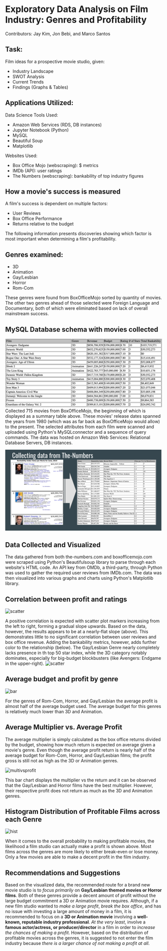 # Exploratory Data Analysis on Film Industry: Genres and Profitability
Contributors: Jay Kim, Jon Bebi, and Marco Santos

## Task:
Film ideas for a prospective movie studio, given:
* Industry Landscape
* SWOT Analysis
* Current Trends
* Findings (Graphs & Tables)

## Applications Utilized:
Data Science Tools Used:
* Amazon Web Services (RDS, DB instances)
* Jupyter Notebook (Python)
* MySQL
* Beautiful Soup
* Matplotlib

Websites Used:
* Box Office Mojo (webscraping): $ metrics
* IMDb (API): user ratings
* The Numbers (webscraping): bankability of top industry figures

## How a movie's success is measured
A film's success is dependent on multiple factors:
* User Reviews
* Box Office Performance
* Returns relative to the budget
 
The following information presents discoveries showing which factor is most important when determining a film's profitability.
## Genres examined:
* 3D
* Animation
* Gay/Lesbian
* Horror
* Rom-Com

These genres were found from BoxOfficeMojo sorted by quantity of movies.  The other two genres ahead of those selected were Foreign Language and Documentary, both of which were eliminated based on lack of overall mainstream success.

## MySQL Database schema with movies collected
![mainsqltable](Images/MainDB_Table_Head.png "Main SQL Table")
Collected 715 movies from BoxOfficeMojo, the beginning of which is displayed as a summary table above.  These movies' release dates spanned the years from 1980 (which was as far back as BoxOfficeMojo would allow) to the present.  The selected attributes from each film were scanned and uploaded using Python's MySQLconnector and a sequence of query commands.  The data was hosted on Amazon Web Services: Relational Database Servers, DB instances.

![the-numbers-webscraping-slide](Images/The-Numbers-Webscrape.png "Webscraping Example From Presentation")


## Data Collected and Visualized
The data gathered from both the-numbers.com and boxofficemojo.com were scraped using Python's Beautifulsoup library to parse through each website's HTML code.  An API key from OMDb, a third-party, through Python was used to gather the required user reviews from IMDb.com. The data was then visualized into various graphs and charts using Python's Matplotlib library.

## Correlation between profit and ratings
![scatter](Images/profit_ratings_relation.png "Profit And Ratings Scatter Plot")

A positive correlation is expected with scatter plot markers increasing from the left to right, forming a gradual slope upwards. Based on the data, however, the results appears to be at a nearly-flat slope (above).  This demonstrates little to no significant correlation between user reviews and box office revenue.
Adding the bankability metrics, however, adds further color to the relationship (below).  The Gay/Lesbian Genre nearly completely lacks presence in th top 50 star index, while the 3D category notably dominates, especially for big-budget blockbusters (like Avengers: Endgame in the upper-right).
![scatter](Images/ScatterPlot-Cross-Relationships.png "Scatter Plot With Bankability Marker Sizes")

## Average budget and profit by genre
![bar](Images/budget_profit_by_genre.png "Average Budget And Profit Bars")

For the genres of Rom-Com, Horror, and Gay/Lesbian the average profit is almost half of the average budget used. The average budget for this genres is relatively much lower than 3D and Animation.

## Average Multiplier vs. Average Profit

The average multiplier is simply calculated as the box office returns divided by the budget, showing how much return is expected on average given a movie's genre.  Even though the average profit return is nearly half of the average budget for Rom-Com, Horror, and Gay/Lesbian films; the profit gross is still not as high as the 3D or Animation genres.

![multivsprofit](Images/MultiVsProfit.png "Average Multiplier VS Average Profit")

This bar chart displays the multiplier vs the return and it can be observed that the Gay/Lesbian and Horror films have the best multiplier.  However, their respective profit does not return as much as the 3D and Animation genres.

## Histogram Distribution of Profitable Films across each Genre

![hist](Images/ChancesOfProfit.png "Histogram Distribution Of Films")

When it comes to the overall probability to making profitable movies, the likelihood a film studio can actually make a profit is shown above.  Most films across the genres are more likely to either break-even or lose money.  Only a few movies are able to make a decent profit in the film industry.

## Recommendations and Suggestions

Based on the visualized data, the recommended route for a brand new movie studio is to _focus primarily_ on __Gay/Lesbian themed movies or Horror films__.  Both of these genres provide a decent amount of profit without the large budget commitment a 3D or Animation movie requires.  Although, if a new film studio wanted to _make a large profit_, _break the box office_, and has no issue with investing a large amount of money in a film, it is recommended to focus on a __3D or Animation movie__ involving a __well-known, reputable industry professional__.  _At the very least_, involve a __famous actor/actress, or producer/director__ in a film in order to _increase the chances of making a profit_.  However, based on the distribution of profitable movies across the genres, it is suggested to not enter the film industry because _there is a larger chance of not making a profit at all_.

